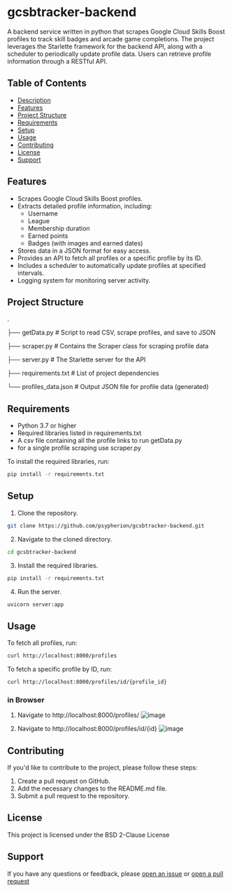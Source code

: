 # gcsbtracker-backend
A backend service written in python that scrapes Google Cloud Skills Boost profiles to track skill badges and arcade game completions. The project leverages the Starlette framework for the backend API, along with a scheduler to periodically update profile data. Users can retrieve profile information through a RESTful API.

## Table of Contents
- [Description](#gcsbtracker-backend)
- [Features](#Features)
- [Project Structure](#ProjectStructure)
- [Requirements](#Requirements)
- [Setup](#Setup)
- [Usage](#usage)
- [Contributing](#contributing)
- [License](#license)
- [Support](#support)

## Features
- Scrapes Google Cloud Skills Boost profiles.
- Extracts detailed profile information, including:
    - Username
    - League
    - Membership duration
    - Earned points
    - Badges (with images and earned dates)
- Stores data in a JSON format for easy access.
- Provides an API to fetch all profiles or a specific profile by its ID.
- Includes a scheduler to automatically update profiles at specified intervals.
- Logging system for monitoring server activity.

## Project Structure
.

├── getData.py              # Script to read CSV, scrape profiles, and save to JSON

├── scraper.py              # Contains the Scraper class for scraping profile data

├── server.py               # The Starlette server for the API

├── requirements.txt        # List of project dependencies

└── profiles_data.json      # Output JSON file for profile data (generated)


## Requirements
- Python 3.7 or higher
- Required libraries listed in requirements.txt
- A csv file containing all the profile links to run getData.py
- for a single profile scraping use scraper.py

To install the required libraries, run:

```bash
pip install -r requirements.txt
```

## Setup

1. Clone the repository.

```bash
git clone https://github.com/psypherion/gcsbtracker-backend.git
```

2. Navigate to the cloned directory.

```bash
cd gcsbtracker-backend
```

3. Install the required libraries.

```bash
pip install -r requirements.txt
```

4. Run the server.

```bash
uvicorn server:app
```

## Usage

To fetch all profiles, run:

```bash
curl http://localhost:8000/profiles
```

To fetch a specific profile by ID, run:

```bash
curl http://localhost:8000/profiles/id/{profile_id}
```

### in Browser

1. Navigate to http://localhost:8000/profiles/
![image](https://github.com/user-attachments/assets/187d51b9-99fe-4498-a24e-396d055f3386)

2. Navigate to http://localhost:8000/profiles/id/{id}
![image](https://github.com/user-attachments/assets/6c691cb8-2080-43a8-889c-a239cc9bead9)



## Contributing

If you'd like to contribute to the project, please follow these steps:

1. Create a pull request on GitHub.
2. Add the necessary changes to the README.md file.
3. Submit a pull request to the repository.

## License

This project is licensed under the BSD 2-Clause License

## Support

If you have any questions or feedback, please [open an issue](https://github.com/psypherion/gcsbtracker-backend/issues/new) or [open a pull request](https://github.com/psypherion/gcsbtracker-backend)
